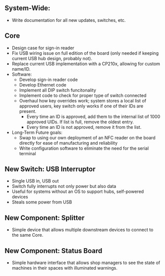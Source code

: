 ## System-Wide:

* Write documentation for all new updates, switches, etc.

## Core
* Design case for sign-in reader
* Fix USB wiring issue on full edition of the board (only needed if keeping current USB hub design, probably not).
* Replace current USB implementation with a CP210x, allowing for custom name/ID. 
* Software:
  * Develop sign-in reader code
  * Develop Ethernet code
  * Implement all DIP switch funcitonality
  * Implement code to check for proper type of switch connected
  * Overhaul how key overrides work; system stores a local list of approved users, key switch only works if one of their IDs are present.
    * Every time an ID is approved, add them to the internal list of 1000 approved UIDs. If list is full, remove the oldest entry.
    * Every time an ID is not approved, remove it from the list.
* Long-Term Future goals:
  * Swap to using our own deployment of an NFC reader on the board directly for ease of manufacturing and reliability
  * Write configuration software to eliminate the need for the serial terminal

## New Switch: USB Interruptor
* Single USB in, USB out
* Switch fully interrupts not only power but also data
* Useful for systems without an OS to support hubs, self-powered devices
* Steals some power from USB

## New Component: Splitter
* Simple device that allows multiple downstream devices to connect to the same Core.

## New Component: Status Board
* Simple hardware interface that allows shop managers to see the state of machines in their spaces with illuminated warnings. 

